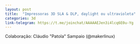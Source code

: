 ```yaml
---
layout: post
title:  "Impressoras 3D SLA & DLP, daylight ou ultravioleta"
categories: 3d
link-telegram: https://t.me/joinchat/AAAAAEJen3i4lcq6E0u-Yg
---
```

Colaboração: Cláudio "Patola" Sampaio (@makerlinux)
